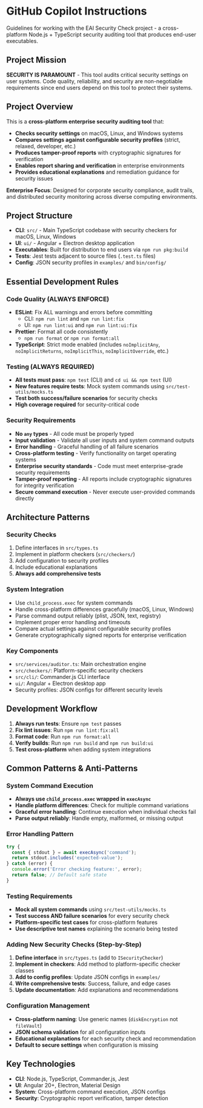 # GitHub Copilot Instructions

Guidelines for working with the EAI Security Check project - a cross-platform Node.js + TypeScript security auditing tool that produces end-user executables.

## Project Mission
**SECURITY IS PARAMOUNT** - This tool audits critical security settings on user systems. Code quality, reliability, and security are non-negotiable requirements since end users depend on this tool to protect their systems.

## Project Overview
This is a **cross-platform enterprise security auditing tool** that:
- **Checks security settings** on macOS, Linux, and Windows systems
- **Compares settings against configurable security profiles** (strict, relaxed, developer, etc.)
- **Produces tamper-proof reports** with cryptographic signatures for verification
- **Enables report sharing and verification** in enterprise environments
- **Provides educational explanations** and remediation guidance for security issues

**Enterprise Focus**: Designed for corporate security compliance, audit trails, and distributed security monitoring across diverse computing environments.

## Project Structure
- **CLI**: `src/` - Main TypeScript codebase with security checkers for macOS, Linux, Windows
- **UI**: `ui/` - Angular + Electron desktop application
- **Executables**: Built for distribution to end users via `npm run pkg:build`
- **Tests**: Jest tests adjacent to source files (`.test.ts` files)
- **Config**: JSON security profiles in `examples/` and `bin/config/`

## Essential Development Rules

### Code Quality (ALWAYS ENFORCE)
- **ESLint**: Fix ALL warnings and errors before committing
  - CLI: `npm run lint` and `npm run lint:fix`  
  - UI: `npm run lint:ui` and `npm run lint:ui:fix`
- **Prettier**: Format all code consistently
  - `npm run format` or `npm run format:all`
- **TypeScript**: Strict mode enabled (includes `noImplicitAny`, `noImplicitReturns`, `noImplicitThis`, `noImplicitOverride`, etc.)

### Testing (ALWAYS REQUIRED)
- **All tests must pass**: `npm test` (CLI) and `cd ui && npm test` (UI)
- **New features require tests**: Mock system commands using `src/test-utils/mocks.ts`
- **Test both success/failure scenarios** for security checks
- **High coverage required** for security-critical code

### Security Requirements
- **No `any` types** - All code must be properly typed
- **Input validation** - Validate all user inputs and system command outputs
- **Error handling** - Graceful handling of all failure scenarios
- **Cross-platform testing** - Verify functionality on target operating systems
- **Enterprise security standards** - Code must meet enterprise-grade security requirements
- **Tamper-proof reporting** - All reports include cryptographic signatures for integrity verification
- **Secure command execution** - Never execute user-provided commands directly

## Architecture Patterns

### Security Checks
1. Define interfaces in `src/types.ts`
2. Implement in platform checkers (`src/checkers/`)
3. Add configuration to security profiles
4. Include educational explanations
5. **Always add comprehensive tests**

### System Integration
- Use `child_process.exec` for system commands
- Handle cross-platform differences gracefully (macOS, Linux, Windows)
- Parse command output reliably (plist, JSON, text, registry)
- Implement proper error handling and timeouts
- Compare actual settings against configurable security profiles
- Generate cryptographically signed reports for enterprise verification

### Key Components
- `src/services/auditor.ts`: Main orchestration engine
- `src/checkers/`: Platform-specific security checkers
- `src/cli/`: Commander.js CLI interface
- `ui/`: Angular + Electron desktop app
- Security profiles: JSON configs for different security levels

## Development Workflow
1. **Always run tests**: Ensure `npm test` passes
2. **Fix lint issues**: Run `npm run lint:fix:all` 
3. **Format code**: Run `npm run format:all`
4. **Verify builds**: Run `npm run build` and `npm run build:ui`
5. **Test cross-platform** when adding system integrations

## Common Patterns & Anti-Patterns

### System Command Execution
- **Always use `child_process.exec` wrapped in `execAsync`**
- **Handle platform differences**: Check for multiple command variations
- **Graceful error handling**: Continue execution when individual checks fail
- **Parse output reliably**: Handle empty, malformed, or missing output

### Error Handling Pattern
```typescript
try {
  const { stdout } = await execAsync('command');
  return stdout.includes('expected-value');
} catch (error) {
  console.error('Error checking feature:', error);
  return false; // Default safe state
}
```

### Testing Requirements
- **Mock all system commands** using `src/test-utils/mocks.ts`
- **Test success AND failure scenarios** for every security check
- **Platform-specific test cases** for cross-platform features
- **Use descriptive test names** explaining the scenario being tested

### Adding New Security Checks (Step-by-Step)
1. **Define interface** in `src/types.ts` (add to `ISecurityChecker`)
2. **Implement in checkers**: Add method to platform-specific checker classes
3. **Add to config profiles**: Update JSON configs in `examples/`
4. **Write comprehensive tests**: Success, failure, and edge cases
5. **Update documentation**: Add explanations and recommendations

### Configuration Management
- **Cross-platform naming**: Use generic names (`diskEncryption` not `fileVault`)
- **JSON schema validation** for all configuration inputs
- **Educational explanations** for each security check and recommendation
- **Default to secure settings** when configuration is missing

## Key Technologies
- **CLI**: Node.js, TypeScript, Commander.js, Jest
- **UI**: Angular 20+, Electron, Material Design
- **System**: Cross-platform command execution, JSON configs
- **Security**: Cryptographic report verification, tamper detection
